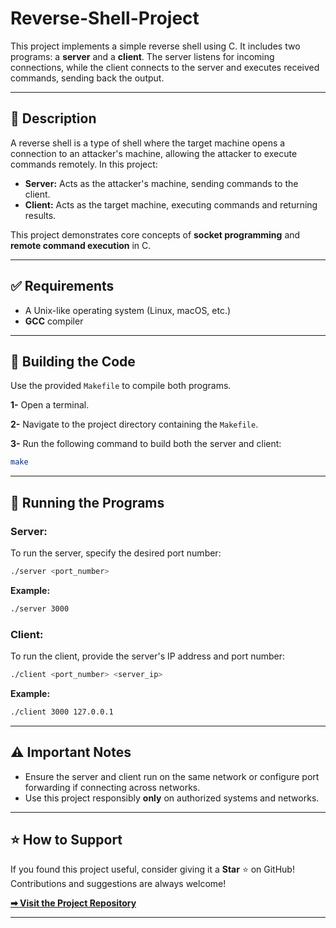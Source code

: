# Reverse-Shell-Project
This project implements a simple reverse shell using C. It includes two programs: a **server** and a **client**. The server listens for incoming connections, while the client connects to the server and executes received commands, sending back the output.

---

## 📜 Description
A reverse shell is a type of shell where the target machine opens a connection to an attacker's machine, allowing the attacker to execute commands remotely. In this project:

- **Server:** Acts as the attacker's machine, sending commands to the client.
- **Client:** Acts as the target machine, executing commands and returning results.

This project demonstrates core concepts of **socket programming** and **remote command execution** in C.

---

## ✅ Requirements
- A Unix-like operating system (Linux, macOS, etc.)
- **GCC** compiler

---

## 🚀 Building the Code
Use the provided `Makefile` to compile both programs.

**1-** Open a terminal.

**2-** Navigate to the project directory containing the `Makefile`.

**3-** Run the following command to build both the server and client:

```bash
make
```

---

## 🔧 Running the Programs
### **Server:**
To run the server, specify the desired port number:

```bash
./server <port_number>
```

**Example:**
```bash
./server 3000
```

### **Client:**
To run the client, provide the server's IP address and port number:

```bash
./client <port_number> <server_ip>
```

**Example:**
```bash
./client 3000 127.0.0.1
```

---

## ⚠️ Important Notes
- Ensure the server and client run on the same network or configure port forwarding if connecting across networks.
- Use this project responsibly **only** on authorized systems and networks.

---

## ⭐ How to Support
If you found this project useful, consider giving it a **Star** ⭐ on GitHub! Contributions and suggestions are always welcome!

**[➡ Visit the Project Repository](#)**

---


